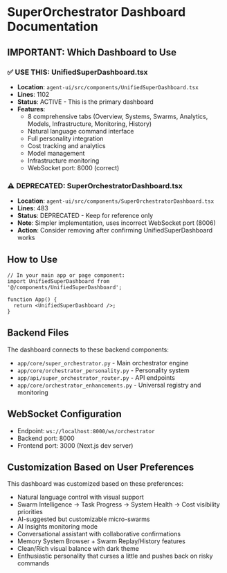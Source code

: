 # SuperOrchestrator Dashboard Documentation

## IMPORTANT: Which Dashboard to Use

### ✅ USE THIS: UnifiedSuperDashboard.tsx

- **Location**: `agent-ui/src/components/UnifiedSuperDashboard.tsx`
- **Lines**: 1102
- **Status**: ACTIVE - This is the primary dashboard
- **Features**:
  - 8 comprehensive tabs (Overview, Systems, Swarms, Analytics, Models, Infrastructure, Monitoring, History)
  - Natural language command interface
  - Full personality integration
  - Cost tracking and analytics
  - Model management
  - Infrastructure monitoring
  - WebSocket port: 8000 (correct)

### ⚠️ DEPRECATED: SuperOrchestratorDashboard.tsx

- **Location**: `agent-ui/src/components/SuperOrchestratorDashboard.tsx`
- **Lines**: 483
- **Status**: DEPRECATED - Keep for reference only
- **Note**: Simpler implementation, uses incorrect WebSocket port (8006)
- **Action**: Consider removing after confirming UnifiedSuperDashboard works

## How to Use

```tsx
// In your main app or page component:
import UnifiedSuperDashboard from '@/components/UnifiedSuperDashboard';

function App() {
  return <UnifiedSuperDashboard />;
}
```

## Backend Files

The dashboard connects to these backend components:

- `app/core/super_orchestrator.py` - Main orchestrator engine
- `app/core/orchestrator_personality.py` - Personality system
- `app/api/super_orchestrator_router.py` - API endpoints
- `app/core/orchestrator_enhancements.py` - Universal registry and monitoring

## WebSocket Configuration

- Endpoint: `ws://localhost:8000/ws/orchestrator`
- Backend port: 8000
- Frontend port: 3000 (Next.js dev server)

## Customization Based on User Preferences

This dashboard was customized based on these preferences:

- Natural language control with visual support
- Swarm Intelligence → Task Progress → System Health → Cost visibility priorities
- AI-suggested but customizable micro-swarms
- AI Insights monitoring mode
- Conversational assistant with collaborative confirmations
- Memory System Browser + Swarm Replay/History features
- Clean/Rich visual balance with dark theme
- Enthusiastic personality that curses a little and pushes back on risky commands
